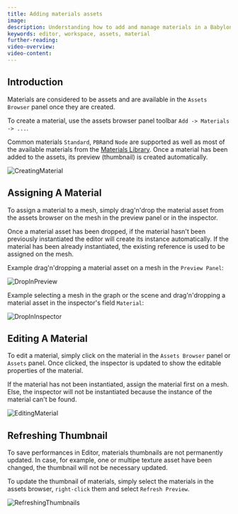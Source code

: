 ```yaml
---
title: Adding materials assets
image: 
description: Understanding how to add and manage materials in a Babylon.JS Editor project
keywords: editor, workspace, assets, material
further-reading:
video-overview:
video-content:
---
```



## Introduction

Materials are considered to be assets and are available in the `Assets Browser` panel once they are created.

To create a material, use the assets browser panel toolbar `Add -> Materials -> ...`.

Common materials `Standard`, `PBR`and `Node` are supported as well as most of the available materials from
the [Materials Library](https://doc.babylonjs.com/toolsAndResources/assetLibraries/materialsLibrary).
Once a material has been added to the assets, its preview (thumbnail) is created automatically.

![CreatingMaterial](/img/extensions/Editor/AddingMaterials/creating-material.gif)

## Assigning A Material

To assign a material to a mesh, simply drag'n'drop the material asset from the assets browser on the mesh in
the preview panel or in the inspector.

Once a material asset has been dropped, if the material hasn't been previously instantiated the editor will
create its instance automatically. If the material has been already instantiated, the existing reference is used
to be assigned on the mesh.

Example drag'n'dropping a material asset on a mesh in the `Preview Panel`:

![DropInPreview](/img/extensions/Editor/AddingMaterials/drop-in-preview.gif)

Example selecting a mesh in the graph or the scene and drag'n'dropping a material asset in
the inspector's field `Material`:

![DropInInspector](/img/extensions/Editor/AddingMaterials/drop-in-inspector.gif)

## Editing A Material

To edit a material, simply click on the material in the `Assets Browser` panel or `Assets` panel.
Once clicked, the inspector is updated to show the editable properties of the material.

If the material has not been instantiated, assign the material first on a mesh. Else, the inspector will not be instantiated because the instance of the material can't be found.

![EditingMaterial](/img/extensions/Editor/AddingMaterials/editing-material.gif)

## Refreshing Thumbnail

To save performances in Editor, materials thumbnails are not permanently updated. In case, for example, one or
multipe texture asset have been changed, the thumbnail will not be necessary updated.

To update the thumbnail of materials, simply select the materials in the assets browser, `right-click` them
and select `Refresh Preview`.

![RefreshingThumbnails](/img/extensions/Editor/AddingMaterials/refreshing-thumbnails.gif)
